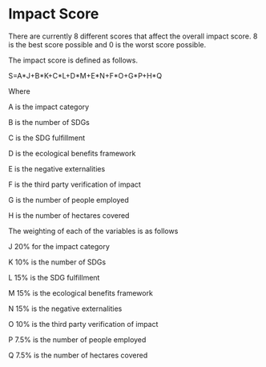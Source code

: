 # Impact Score

There are currently 8 different scores that affect the overall impact score. 8 is the best score possible and 0 is the worst score possible.&#x20;

The impact score is defined as follows.&#x20;

S=A\*J+B\*K+C\*L+D\*M+E\*N+F\*O+G\*P+H\*Q

Where&#x20;

A is the impact category

B is the number of SDGs

C is the SDG fulfillment

D is  the ecological benefits framework&#x20;

E is the negative externalities&#x20;

F is the third party verification of impact

G is the number of people employed

H is the number of hectares covered



The weighting of each of the variables is as follows

J 20% for the impact category

K 10% is the number of SDGs

L 15% is the SDG fulfillment

M 15% is the ecological benefits framework&#x20;

N 15% is the negative externalities&#x20;

O 10% is the third party verification of impact

P 7.5% is the number of people employed

Q 7.5% is the number of hectares covered
